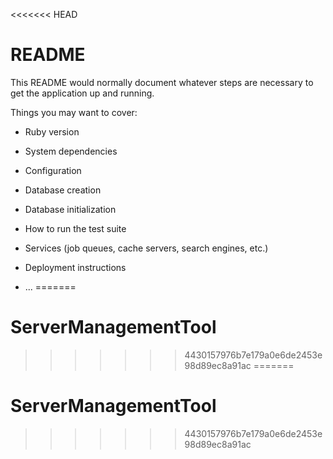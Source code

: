 
<<<<<<< HEAD
# README

This README would normally document whatever steps are necessary to get the
application up and running.

Things you may want to cover:

* Ruby version

* System dependencies

* Configuration

* Database creation

* Database initialization

* How to run the test suite

* Services (job queues, cache servers, search engines, etc.)

* Deployment instructions

* ...
=======
# ServerManagementTool
>>>>>>> 4430157976b7e179a0e6de2453e98d89ec8a91ac
=======
# ServerManagementTool
>>>>>>> 4430157976b7e179a0e6de2453e98d89ec8a91ac
